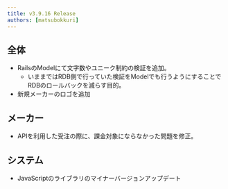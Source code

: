```yaml
---
title: v3.9.16 Release
authors: [matsubokkuri]
---
```


## 全体

- RailsのModelにて文字数やユニーク制約の検証を追加。
  - いままではRDB側で行っていた検証をModelでも行うようにすることでRDBのロールバックを減らす目的。
- 新規メーカーのロゴを追加

## メーカー

- APIを利用した受注の際に、課金対象にならなかった問題を修正。

## システム

- JavaScriptのライブラリのマイナーバージョンアップデート

